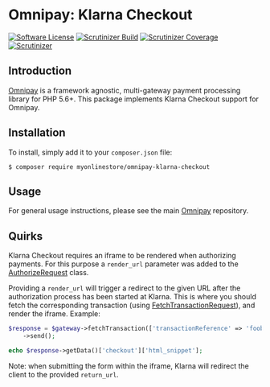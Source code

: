 # Omnipay: Klarna Checkout
[![Software License](https://img.shields.io/badge/license-MIT-brightgreen.svg?style=flat-square)](LICENSE)
[![Scrutinizer Build](https://img.shields.io/scrutinizer/build/g/MyOnlineStore/omnipay-klarna-checkout.svg?style=flat-square)](https://github.com/MyOnlineStore/omnipay-klarna-checkout)
[![Scrutinizer Coverage](https://img.shields.io/scrutinizer/coverage/g/MyOnlineStore/omnipay-klarna-checkout.svg?style=flat-square)](https://github.com/MyOnlineStore/omnipay-klarna-checkout)
[![Scrutinizer](https://img.shields.io/scrutinizer/g/MyOnlineStore/omnipay-klarna-checkout.svg?style=flat-square)](https://github.com/MyOnlineStore/omnipay-klarna-checkout)

## Introduction

[Omnipay](https://github.com/thephpleague/omnipay) is a framework agnostic, multi-gateway payment
processing library for PHP 5.6+. This package implements Klarna Checkout support for Omnipay.

## Installation

To install, simply add it to your `composer.json` file:
```shell
$ composer require myonlinestore/omnipay-klarna-checkout
```

## Usage

For general usage instructions, please see the main [Omnipay](https://github.com/thephpleague/omnipay)
repository.

## Quirks

Klarna Checkout requires an iframe to be rendered when authorizing payments. For this purpose a `render_url` parameter
was added to the [AuthorizeRequest](https://github.com/MyOnlineStore/omnipay-klarna-checkout/blob/authorize-request/src/Message/AuthorizeRequest.php)
class.

Providing a `render_url` will trigger a redirect to the given URL after the authorization process has been started at
Klarna. This is where you should fetch the corresponding transaction (using [FetchTransactionRequest](https://github.com/MyOnlineStore/omnipay-klarna-checkout/blob/authorize-request/src/Message/FetchTransactionRequest.php)),
and render the iframe. Example:

```php
$response = $gateway->fetchTransaction(['transactionReference' => 'foobar'])
    ->send();

echo $response->getData()['checkout']['html_snippet'];
```
Note: when submitting the form within the iframe, Klarna will redirect the client to the provided `return_url`.
